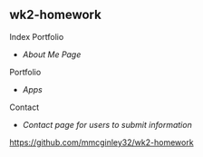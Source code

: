 ## wk2-homework

Index Portfolio
* _About Me Page_






Portfolio 
* _Apps_




Contact
* _Contact page for users to submit information_

https://github.com/mmcginley32/wk2-homework